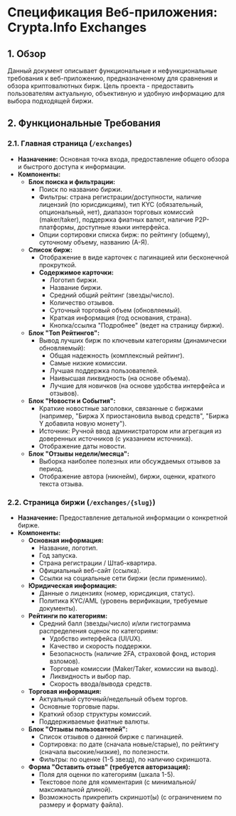 # Спецификация Веб-приложения: Crypta.Info Exchanges

## 1. Обзор

Данный документ описывает функциональные и нефункциональные требования к веб-приложению, предназначенному для сравнения и обзора криптовалютных бирж. Цель проекта - предоставить пользователям актуальную, объективную и удобную информацию для выбора подходящей биржи.

## 2. Функциональные Требования

### 2.1. Главная страница (`/exchanges`)

*   **Назначение:** Основная точка входа, предоставление общего обзора и быстрого доступа к информации.
*   **Компоненты:**
    *   **Блок поиска и фильтрации:**
        *   Поиск по названию биржи.
        *   Фильтры: страна регистрации/доступности, наличие лицензий (по юрисдикциям), тип KYC (обязательный, опциональный, нет), диапазон торговых комиссий (maker/taker), поддержка фиатных валют, наличие P2P-платформы, доступные языки интерфейса.
        *   Опции сортировки списка бирж: по рейтингу (общему), суточному объему, названию (А-Я).
    *   **Список бирж:**
        *   Отображение в виде карточек с пагинацией или бесконечной прокруткой.
        *   **Содержимое карточки:**
            *   Логотип биржи.
            *   Название биржи.
            *   Средний общий рейтинг (звезды/число).
            *   Количество отзывов.
            *   Суточный торговый объем (обновляемый).
            *   Краткая информация (год основания, страна).
            *   Кнопка/ссылка "Подробнее" (ведет на страницу биржи).
    *   **Блок "Топ Рейтингов":**
        *   Вывод лучших бирж по ключевым категориям (динамически обновляемый):
            *   Общая надежность (комплексный рейтинг).
            *   Самые низкие комиссии.
            *   Лучшая поддержка пользователей.
            *   Наивысшая ликвидность (на основе объема).
            *   Лучшие для новичков (на основе удобства интерфейса и отзывов).
    *   **Блок "Новости и События":**
        *   Краткие новостные заголовки, связанные с биржами (например, "Биржа X приостановила вывод средств", "Биржа Y добавила новую монету").
        *   Источник: Ручной ввод администратором или агрегация из доверенных источников (с указанием источника).
        *   Отображение даты новости.
    *   **Блок "Отзывы недели/месяца":**
        *   Выборка наиболее полезных или обсуждаемых отзывов за период.
        *   Отображение автора (никнейм), биржи, оценки, краткого текста отзыва.

### 2.2. Страница биржи (`/exchanges/{slug}`)

*   **Назначение:** Предоставление детальной информации о конкретной бирже.
*   **Компоненты:**
    *   **Основная информация:**
        *   Название, логотип.
        *   Год запуска.
        *   Страна регистрации / Штаб-квартира.
        *   Официальный веб-сайт (ссылка).
        *   Ссылки на социальные сети биржи (если применимо).
    *   **Юридическая информация:**
        *   Данные о лицензиях (номер, юрисдикция, статус).
        *   Политика KYC/AML (уровень верификации, требуемые документы).
    *   **Рейтинги по категориям:**
        *   Средний балл (звезды/число) и/или гистограмма распределения оценок по категориям:
            *   Удобство интерфейса (UI/UX).
            *   Качество и скорость поддержки.
            *   Безопасность (наличие 2FA, страховой фонд, история взломов).
            *   Торговые комиссии (Maker/Taker, комиссии на вывод).
            *   Ликвидность и выбор пар.
            *   Скорость ввода/вывода средств.
    *   **Торговая информация:**
        *   Актуальный суточный/недельный объем торгов.
        *   Основные торговые пары.
        *   Краткий обзор структуры комиссий.
        *   Поддерживаемые фиатные валюты.
    *   **Блок "Отзывы пользователей":**
        *   Список отзывов о данной бирже с пагинацией.
        *   Сортировка: по дате (сначала новые/старые), по рейтингу (сначала высокие/низкие), по полезности.
        *   Фильтры: по оценке (1-5 звезд), по наличию скриншота.
    *   **Форма "Оставить отзыв" (требуется авторизация):**
        *   Поля для оценки по категориям (шкала 1-5).
        *   Текстовое поле для комментария (с минимальной/максимальной длиной).
        *   Возможность прикрепить скриншот(ы) (с ограничением по размеру и формату файла).
